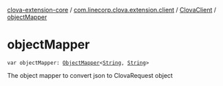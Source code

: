 [clova-extension-core](../../index.md) / [com.linecorp.clova.extension.client](../index.md) / [ClovaClient](index.md) / [objectMapper](./object-mapper.md)

# objectMapper

`var objectMapper: `[`ObjectMapper`](../-object-mapper/index.md)`<`[`String`](https://kotlinlang.org/api/latest/jvm/stdlib/kotlin/-string/index.html)`, `[`String`](https://kotlinlang.org/api/latest/jvm/stdlib/kotlin/-string/index.html)`>`

The object mapper to convert json to ClovaRequest object

